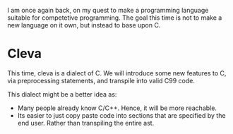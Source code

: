 I am once again back, on my quest to make a programming language suitable for competetive programming.
The goal this time is not to make a new language on it own,
but instead to base upon C.

# Cleva
This time, cleva is a dialect of C.
We will introduce some new features to C, via preprocessing statements,
and transpile into valid C99 code.

This dialect might be a better idea as:
- Many people already know C/C++. Hence, it will be more reachable.
- Its easier to just copy paste code into sections that are specified by the end user.
Rather than transpiling the entire ast.
